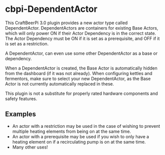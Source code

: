 # cbpi-DependentActor
This CraftBeerPi 3.0 plugin provides a new actor type called DependentActor. DependentActors are containers for existing Base Actors, which will only power ON if their Actor Dependency is in the correct state. The Actor Dependency must be ON if it is set as a prerequisite, and OFF if it is set as a restriction.

A DependentActor, can even use some other DependentActor as a base or dependency.

When a DependentActor is created, the Base Actor is automatically hidden from the dashboard (if it was not already). When configuring kettles and fermentors, make sure to select your new DependentActor, as the Base Actor is not currently automatically replaced in these.

This plugin is not a substitute for properly rated hardware components and safety features.

## Examples
* An actor with a restriction may be used in the case of wishing to prevent multiple heating elements from being on at the same time. 
* An actor with a prerequisite may be used if you wish to only have a heating element on if a recirculating pump is on at the same time.
* Many other uses!
